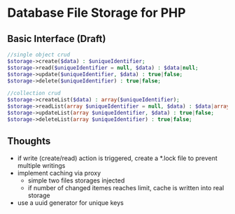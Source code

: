 # Database File Storage for PHP

## Basic Interface (Draft)

```php
//single object crud
$storage->create($data) : $uniqueIdentifier;
$storage->read($uniqueIdentifier = null, $data) : $data|null;
$storage->update($uniqueIdentifier, $data) : true|false;
$storage->delete($uniqueIdentifier) : true|false;

//collection crud
$storage->createList($data) : array($uniqueIdentifier);
$storage->readList(array $uniqueIdentifier = null, $data) : $data|array;
$storage->updateList(array $uniqueIdentifier, $data) : true|false;
$storage->deleteList(array $uniqueIdentifier) : true|false;
```

## Thoughts

* if write (create/read) action is triggered, create a *.lock file to prevent multiple writings
* implement caching via proxy
    * simple two files storages injected
    * if number of changed itemes reaches limit, cache is written into real storage
* use a uuid generator for unique keys
